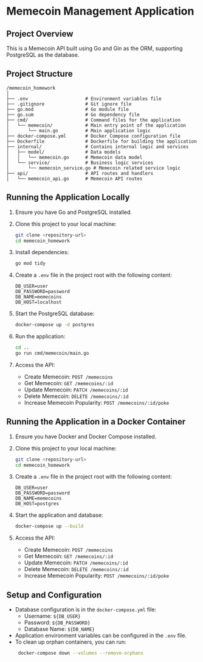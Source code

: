 # Memecoin Management Application

## Project Overview

This is a Memecoin API built using Go and Gin as the ORM, supporting PostgreSQL as the database.

## Project Structure

```
/memecoin_homework
│
├── .env                     # Environment variables file
├── .gitignore               # Git ignore file
├── go.mod                   # Go module file
├── go.sum                   # Go dependency file
├── cmd/                     # Command files for the application
│   └── memecoin/            # Main entry point of the application
│       └── main.go          # Main application logic
├── docker-compose.yml       # Docker Compose configuration file
├── Dockerfile               # Dockerfile for building the application
├── internal/                # Contains internal logic and services
│   ├── model/               # Data models
│   │   └── memecoin.go      # Memecoin data model
│   └── service/             # Business logic services
│       └── memecoin_service.go # Memecoin related service logic
├── api/                     # API routes and handlers
│   └── memecoin_api.go      # Memecoin API routes
```

## Running the Application Locally

1. Ensure you have Go and PostgreSQL installed.
2. Clone this project to your local machine:
   ```bash
   git clone <repository-url>
   cd memecoin_homework
   ```
3. Install dependencies:
   ```bash
   go mod tidy
   ```
4. Create a `.env` file in the project root with the following content:

   ```
   DB_USER=user
   DB_PASSWORD=password
   DB_NAME=memecoins
   DB_HOST=localhost

   ```

5. Start the PostgreSQL database:
   ```bash
   docker-compose up -d postgres
   ```
6. Run the application:
   ```bash
   cd ..
   go run cmd/memecoin/main.go
   ```
7. Access the API:
   - Create Memecoin: `POST /memecoins`
   - Get Memecoin: `GET /memecoins/:id`
   - Update Memecoin: `PATCH /memecoins/:id`
   - Delete Memecoin: `DELETE /memecoins/:id`
   - Increase Memecoin Popularity: `POST /memecoins/:id/poke`

## Running the Application in a Docker Container

1. Ensure you have Docker and Docker Compose installed.
2. Clone this project to your local machine:
   ```bash
   git clone <repository-url>
   cd memecoin_homework
   ```
3. Create a `.env` file in the project root with the following content:

   ```
   DB_USER=user
   DB_PASSWORD=password
   DB_NAME=memecoins
   DB_HOST=postgres

   ```

4. Start the application and database:
   ```bash
   docker-compose up --build
   ```
5. Access the API:
   - Create Memecoin: `POST /memecoins`
   - Get Memecoin: `GET /memecoins/:id`
   - Update Memecoin: `PATCH /memecoins/:id`
   - Delete Memecoin: `DELETE /memecoins/:id`
   - Increase Memecoin Popularity: `POST /memecoins/:id/poke`

## Setup and Configuration

- Database configuration is in the `docker-compose.yml` file:
  - Username: `${DB_USER}`
  - Password: `${DB_PASSWORD}`
  - Database Name: `${DB_NAME}`
- Application environment variables can be configured in the `.env` file.
- To clean up orphan containers, you can run:
  ```bash
   docker-compose down --volumes --remove-orphans
  ```
